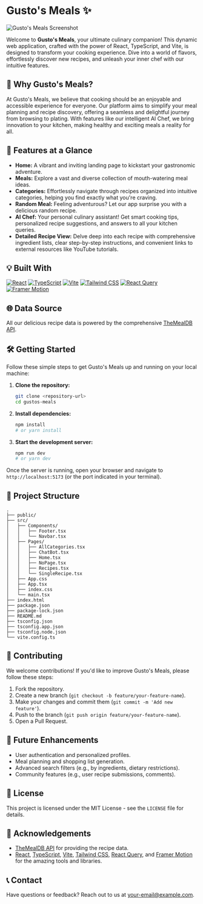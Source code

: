 # Gusto's Meals ✨

![Gusto's Meals Screenshot](https://drive.google.com/file/d/1oAaO4XckdIc-ILE1sPqbgQJVkLuVmK9s/view?usp=**sharing**)

Welcome to **Gusto's Meals**, your ultimate culinary companion! This dynamic web application, crafted with the power of React, TypeScript, and Vite, is designed to transform your cooking experience. Dive into a world of flavors, effortlessly discover new recipes, and unleash your inner chef with our intuitive features.

## 🌟 Why Gusto's Meals?

At Gusto's Meals, we believe that cooking should be an enjoyable and accessible experience for everyone. Our platform aims to simplify your meal planning and recipe discovery, offering a seamless and delightful journey from browsing to plating. With features like our intelligent AI Chef, we bring innovation to your kitchen, making healthy and exciting meals a reality for all.

## 🚀 Features at a Glance

*   **Home:** A vibrant and inviting landing page to kickstart your gastronomic adventure.
*   **Meals:** Explore a vast and diverse collection of mouth-watering meal ideas.
*   **Categories:** Effortlessly navigate through recipes organized into intuitive categories, helping you find exactly what you're craving.
*   **Random Meal:** Feeling adventurous? Let our app surprise you with a delicious random recipe.
*   **AI Chef:** Your personal culinary assistant! Get smart cooking tips, personalized recipe suggestions, and answers to all your kitchen queries.
*   **Detailed Recipe View:** Delve deep into each recipe with comprehensive ingredient lists, clear step-by-step instructions, and convenient links to external resources like YouTube tutorials.

## 💡 Built With

[![React](https://img.shields.io/badge/React-61DAFB?style=for-the-badge&logo=react&logoColor=white)](https://react.dev/)
[![TypeScript](https://img.shields.io/badge/TypeScript-3178C6?style=for-the-badge&logo=typescript&logoColor=white)](https://www.typescriptlang.org/)
[![Vite](https://img.shields.io/badge/Vite-646CFF?style=for-the-badge&logo=vite&logoColor=white)](https://vitejs.dev/)
[![Tailwind CSS](https://img.shields.io/badge/Tailwind_CSS-06B6D4?style=for-the-badge&logo=tailwindcss&logoColor=white)](https://tailwindcss.com/)
[![React Query](https://img.shields.io/badge/React_Query-FF4154?style=for-the-badge&logo=reactquery&logoColor=white)](https://tanstack.com/query/latest)
[![Framer Motion](https://img.shields.io/badge/Framer_Motion-0055FF?style=for-the-badge&logo=framer&logoColor=white)](https://www.framer.com/motion/)

## 🌐 Data Source

All our delicious recipe data is powered by the comprehensive [TheMealDB API](https://www.themealdb.com/api.php).

## 🛠️ Getting Started

Follow these simple steps to get Gusto's Meals up and running on your local machine:

1.  **Clone the repository:**
    ```bash
    git clone <repository-url>
    cd gustos-meals
    ```
2.  **Install dependencies:**
    ```bash
    npm install
    # or yarn install
    ```
3.  **Start the development server:**
    ```bash
    npm run dev
    # or yarn dev
    ```

Once the server is running, open your browser and navigate to `http://localhost:5173` (or the port indicated in your terminal).

## 📁 Project Structure

```
.
├── public/
├── src/
│   ├── Components/
│   │   ├── Footer.tsx
│   │   └── Navbar.tsx
│   ├── Pages/
│   │   ├── AllCategories.tsx
│   │   ├── ChatBot.tsx
│   │   ├── Home.tsx
│   │   ├── NoPage.tsx
│   │   ├── Recipes.tsx
│   │   └── SingleRecipe.tsx
│   ├── App.css
│   ├── App.tsx
│   ├── index.css
│   └── main.tsx
├── index.html
├── package.json
├── package-lock.json
├── README.md
├── tsconfig.json
├── tsconfig.app.json
├── tsconfig.node.json
└── vite.config.ts
```

## 🤝 Contributing

We welcome contributions! If you'd like to improve Gusto's Meals, please follow these steps:

1.  Fork the repository.
2.  Create a new branch (`git checkout -b feature/your-feature-name`).
3.  Make your changes and commit them (`git commit -m 'Add new feature'`).
4.  Push to the branch (`git push origin feature/your-feature-name`).
5.  Open a Pull Request.

## 🔮 Future Enhancements

*   User authentication and personalized profiles.
*   Meal planning and shopping list generation.
*   Advanced search filters (e.g., by ingredients, dietary restrictions).
*   Community features (e.g., user recipe submissions, comments).

## 📄 License

This project is licensed under the MIT License - see the `LICENSE` file for details.

## 🙏 Acknowledgements

*   [TheMealDB API](https://www.themealdb.com/api.php) for providing the recipe data.
*   [React](https://react.dev/), [TypeScript](https://www.typescriptlang.org/), [Vite](https://vitejs.dev/), [Tailwind CSS](https://tailwindcss.com/), [React Query](https://tanstack.com/query/latest), and [Framer Motion](https://www.framer.com/motion/) for the amazing tools and libraries.

## 📞 Contact

Have questions or feedback? Reach out to us at [your-email@example.com](mailto:your-email@example.com).